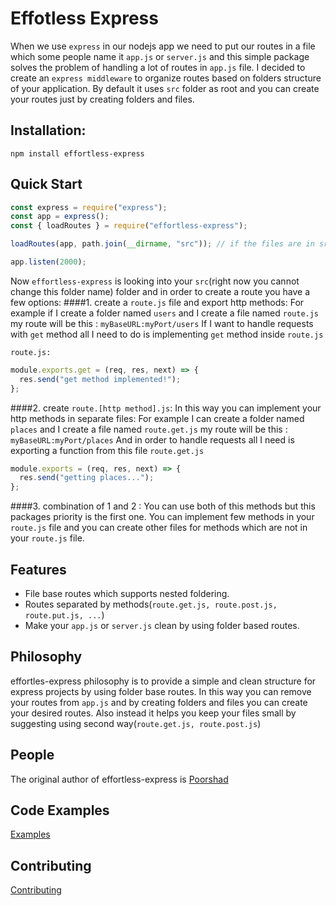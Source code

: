 # Effotless Express

When we use `express` in our nodejs app we need to put our routes in a file which some people name it `app.js` or `server.js` and this simple package solves the problem of handling a lot of routes in `app.js` file. I decided to create an `express middleware` to organize routes based on folders structure of your application.
By default it uses `src` folder as root and you can create your routes just by creating folders and files.

## Installation:

`npm install effortless-express`

## Quick Start

```javascript
const express = require("express");
const app = express();
const { loadRoutes } = require("effortless-express");

loadRoutes(app, path.join(__dirname, "src")); // if the files are in src folder

app.listen(2000);
```

Now `effortless-express` is looking into your `src`(right now you cannot change this folder name) folder and in order to create a route you have a few options:
####1. create a `route.js` file and export http methods:
For example if I create a folder named `users` and I create a file named `route.js`
my route will be this : `myBaseURL:myPort/users`
If I want to handle requests with `get` method all I need to do is implementing `get` method inside `route.js`

`route.js:`

```javascript
module.exports.get = (req, res, next) => {
  res.send("get method implemented!");
};
```

####2. create `route.[http method].js`: In this way you can implement your http methods in separate files:
For example I can create a folder named `places` and I create a file named `route.get.js`
my route will be this : `myBaseURL:myPort/places`
And in order to handle requests all I need is exporting a function from this file
`route.get.js`

```javascript
module.exports = (req, res, next) => {
  res.send("getting places...");
};
```

####3. combination of 1 and 2 :
You can use both of this methods but this packages priority is the first one. You can implement few methods in your `route.js` file and you can create other files for methods which are not in your `route.js` file.

## Features

- File base routes which supports nested foldering.
- Routes separated by methods(`route.get.js, route.post.js, route.put.js, ...`)
- Make your `app.js` or `server.js` clean by using folder based routes.

## Philosophy

effortles-express philosophy is to provide a simple and clean structure for express projects by using folder base routes. In this way you can remove your routes from `app.js` and by creating folders and files you can create your desired routes. Also instead it helps you keep your files small by suggesting using second way(`route.get.js, route.post.js`)

## People

The original author of effortless-express is [Poorshad](https://github.com/pshaddel)

## Code Examples

[Examples](https://github.com/pshaddel/effortless-examples/tree/master/effortless-express)

## Contributing

[Contributing](https://github.com/pshaddel/efforless-express)
